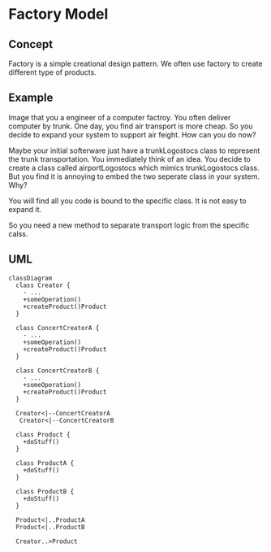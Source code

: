 # Factory Model

## Concept
Factory is a simple creational design pattern. We often use factory to create different type of products.

## Example
Image that you a engineer of a computer factroy. You often deliver computer by trunk. One day, you find air transport is more cheap. 
So you decide to expand your system to support air feight. How can you do now? 

Maybe your initial softerware just have a trunkLogostocs class to represent the trunk transportation. You immediately think of an idea. You decide to create a class called airportLogostocs which mimics trunkLogostocs class. But you find it is annoying to embed the two seperate class in your system. Why?

You will find all you code is bound to the specific class. It is not easy to expand it.

So you need a new method to separate transport logic from the specific calss.




## UML

```mermaid
classDiagram
  class Creator {
    - ...
    +someOperation()
    +createProduct()Product
  }

  class ConcertCreatorA {
    - ...
    +someOperation()
    +createProduct()Product
  }

  class ConcertCreatorB {
    - ...
    +someOperation()
    +createProduct()Product
  }

  Creator<|--ConcertCreatorA
   Creator<|--ConcertCreatorB

  class Product {
    +doStuff()
  }

  class ProductA {
    +doStuff()
  }

  class ProductB {
    +doStuff()
  }

  Product<|..ProductA
  Product<|..ProductB

  Creator..>Product

```